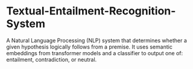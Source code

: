 # Textual-Entailment-Recognition-System
A Natural Language Processing (NLP) system that determines whether a given hypothesis logically follows from a premise. It uses semantic embeddings from transformer models and a classifier to output one of: entailment, contradiction, or neutral.

